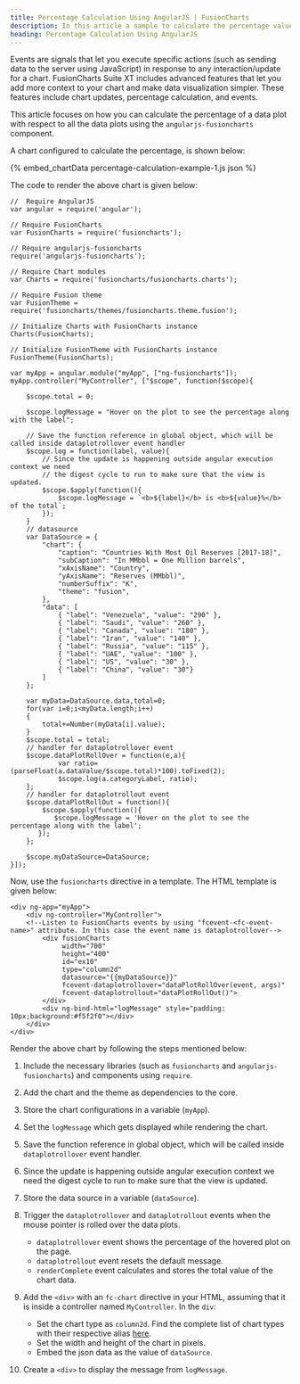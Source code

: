 ```yaml
---
title: Percentage Calculation Using AngularJS | FusionCharts
description: In this article a sample to calculate the percentage value of the data plot with respect to the total is created.
heading: Percentage Calculation Using AngularJS
---
```


Events are signals that let you execute specific actions (such as sending data to the server using JavaScript) in response to any interaction/update for a chart. FusionCharts Suite XT includes advanced features that let you add more context to your chart and make data visualization simpler. These features include chart updates, percentage calculation, and events.

This article focuses on how you can calculate the percentage of a data plot with respect to all the data plots using the `angularjs-fusioncharts` component.

A chart configured to calculate the percentage, is shown below:

{% embed_chartData percentage-calculation-example-1.js json %}

The code to render the above chart is given below:

```
//  Require AngularJS 
var angular = require('angular');

// Require FusionCharts 
var FusionCharts = require('fusioncharts');

// Require angularjs-fusioncharts 
require('angularjs-fusioncharts');

// Require Chart modules 
var Charts = require('fusioncharts/fusioncharts.charts');

// Require Fusion theme
var FusionTheme = require('fusioncharts/themes/fusioncharts.theme.fusion');

// Initialize Charts with FusionCharts instance
Charts(FusionCharts);

// Initialize FusionTheme with FusionCharts instance
FusionTheme(FusionCharts);

var myApp = angular.module("myApp", ["ng-fusioncharts"]);
myApp.controller("MyController", ["$scope", function($scope){

    $scope.total = 0;

    $scope.logMessage = "Hover on the plot to see the percentage along with the label";

    // Save the function reference in global object, which will be called inside dataplotrollover event handler
    $scope.log = function(label, value){ 
        // Since the update is happening outside angular execution context we need 
        // the digest cycle to run to make sure that the view is updated.   
        $scope.$apply(function(){
            $scope.logMessage = `<b>${label}</b> is <b>${value}%</b> of the total`;                 
        });
    }
    // datasource
    var DataSource = {
        "chart": {
            "caption": "Countries With Most Oil Reserves [2017-18]",
            "subCaption": "In MMbbl = One Million barrels",
            "xAxisName": "Country",
            "yAxisName": "Reserves (MMbbl)",
            "numberSuffix": "K",
            "theme": "fusion",
        },
        "data": [
            { "label": "Venezuela", "value": "290" },
            { "label": "Saudi", "value": "260" },
            { "label": "Canada", "value": "180" },
            { "label": "Iran", "value": "140" },
            { "label": "Russia", "value": "115" },
            { "label": "UAE", "value": "100" },
            { "label": "US", "value": "30" },
            { "label": "China", "value": "30"}
        ]
    };

    var myData=DataSource.data,total=0;
    for(var i=0;i<myData.length;i++)
    {
        total+=Number(myData[i].value);
    }
    $scope.total = total;
    // handler for dataplotrollover event
    $scope.dataPlotRollOver = function(e,a){
            var ratio=(parseFloat(a.dataValue/$scope.total)*100).toFixed(2);
            $scope.log(a.categoryLabel, ratio);
    };
    // handler for dataplotrollout event
    $scope.dataPlotRollOut = function(){
        $scope.$apply(function(){
           $scope.logMessage = 'Hover on the plot to see the percentage along with the label';                 
       });
    };
    
    $scope.myDataSource=DataSource;
}]);
```

Now, use the `fusioncharts` directive in a template. The HTML template is given below:

```
<div ng-app="myApp">
    <div ng-controller="MyController">
    <!--Listen to FusionCharts events by using "fcevent-<fc-event-name>" attribute. In this case the event name is dataplotrollover-->   
        <div fusionCharts 
             width="700"
             height="400" 
             id="ex10" 
             type="column2d" 
             datasource="{{myDataSource}}" 
             fcevent-dataplotrollover="dataPlotRollOver(event, args)"
             fcevent-dataplotrollout="dataPlotRollOut()">
		</div>
		<div ng-bind-html="logMessage" style="padding: 10px;background:#f5f2f0"></div>
    </div>
</div>
```

Render the above chart by following the steps mentioned below:

1. Include the necessary libraries (such as `fusioncharts` and `angularjs-fusioncharts`) and components using `require`.

2. Add the chart and the theme as dependencies to the core.

3. Store the chart configurations in a variable (`myApp`).

4. Set the `logMessage` which gets displayed while rendering the chart.

5. Save the function reference in global object, which will be called inside `dataplotrollover` event handler.

6. Since the update is happening outside angular execution context we need the digest cycle to run to make sure that the view is updated.

7. Store the data source in a variable (`dataSource`).

8. Trigger the `dataplotrollover` and `dataplotrollout` events when the mouse pointer is rolled over the data plots.
	* `dataplotrollover` event shows the percentage of the hovered plot on the page.
	* `dataplotrollout` event resets the default message.
	* `renderComplete` event calculates and stores the total value of the chart data.

9. Add the `<div>` with an `fc-chart` directive in your HTML, assuming that it is inside a controller named `MyController`. In the `div`:
    * Set the chart type as `column2d`. Find the complete list of chart types with their respective alias [here](https://www.fusioncharts.com/dev/chart-guide/list-of-charts).
    * Set the width and height of the chart in pixels.
    * Embed the json data as the value of `dataSource`.

10. Create a `<div>` to display the message from `logMessage`.